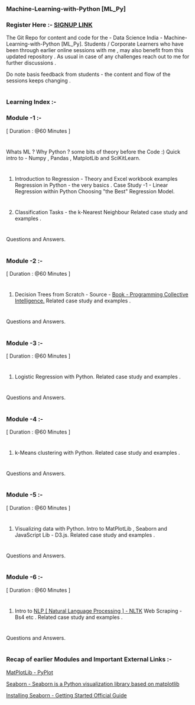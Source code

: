 ### Machine-Learning-with-Python [ML_Py]

### Register Here :- [SIGNUP LINK](https://goo.gl/forms/JvVPYbaaN4SAj8aJ2)

The Git Repo for content and code for the - Data Science India - Machine-Learning-with-Python [ML_Py]. 
Students / Corporate Learners who have been through earlier online sessions with me , may also benefit from this updated repository . As usual in case of any challenges reach out to me for further discussions . 

Do note basis feedback from students - the content and flow of the sessions keeps changing . 
#


### Learning Index :- 

### Module -1 :- 
[ Duration : @60 Minutes ] 
#
Whats ML ? Why Python ? some bits of theory before the Code :) 
Quick intro to - Numpy , Pandas , MatplotLib and SciKitLearn. 
#
1. Introduction to Regression - Theory and Excel workbook examples
   Regression in Python - the very basics . 
   Case Study -1 - Linear Regression within Python
   Choosing "the Best" Regression Model. 
#
2. Classification Tasks - the k-Nearest Neighbour 
   Related case study and examples . 
#
Questions and Answers. 
#

### Module -2 :- 
[ Duration : @60 Minutes ] 
#

1. Decision Trees from Scratch - Source - [Book - Programming Collective Intelligence.](https://github.com/RohitDhankar/Decision_Tree_____FROM-____Programming_Collective_Intelligence-) 
Related case study and examples . 
#
Questions and Answers. 
#

### Module -3 :- 
[ Duration : @60 Minutes ] 
#

1. Logistic Regression with Python. 
Related case study and examples . 
#
Questions and Answers. 
#


### Module -4 :- 
[ Duration : @60 Minutes ] 
#

1. k-Means clustering with Python. 
Related case study and examples . 
#
Questions and Answers. 
#

### Module -5 :- 
[ Duration : @60 Minutes ] 
#

1. Visualizing data with Python. 
   Intro to MatPlotLib , Seaborn and JavaScript Lib - D3.js.
   Related case study and examples . 
#
Questions and Answers. 
#

### Module -6 :- 
[ Duration : @60 Minutes ] 
#

1. Intro to [NLP [ Natural Language Processing ] - NLTK](http://www.nltk.org/) 
   Web Scraping - Bs4 etc . 
   Related case study and examples . 
#
Questions and Answers. 
# 
### Recap of earlier Modules and Important External Links :- 
[MatPlotLib - PyPlot](https://matplotlib.org/api/pyplot_summary.html)

[Seaborn - Seaborn is a Python visualization library based on matplotlib](https://seaborn.pydata.org/)

[Installing Seaborn - Getting Started Official Guide](https://seaborn.pydata.org/installing.html)
#

